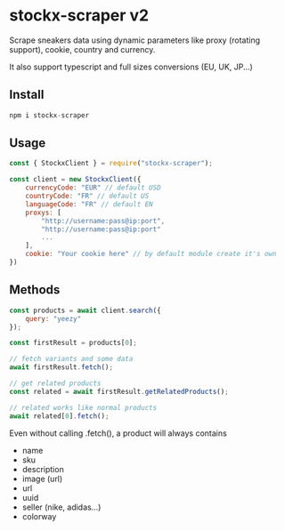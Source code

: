 
# stockx-scraper v2
Scrape sneakers data using dynamic parameters like proxy (rotating support), cookie, country and currency.

It also support typescript and full sizes conversions (EU, UK, JP...)



## Install

```javascript
npm i stockx-scraper
```

## Usage

```javascript
const { StockxClient } = require("stockx-scraper");

const client = new StockxClient({
    currencyCode: "EUR" // default USD
    countryCode: "FR" // default US
    languageCode: "FR" // default EN
    proxys: [
        "http://username:pass@ip:port",
        "http://username:pass@ip:port"
        ...
    ],
    cookie: "Your cookie here" // by default module create it's own
})
```


## Methods

```javascript
const products = await client.search({
    query: "yeezy"
});

const firstResult = products[0];

// fetch variants and some data
await firstResult.fetch();

// get related products
const related = await firstResult.getRelatedProducts();

// related works like normal products
await related[0].fetch();
```

Even without calling .fetch(), a product will always contains
- name
- sku
- description
- image (url)
- url
- uuid
- seller (nike, adidas...)
- colorway